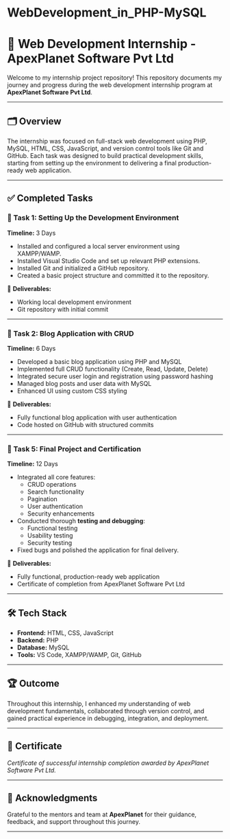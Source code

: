 # WebDevelopment_in_PHP-MySQL
# 💼 Web Development Internship - ApexPlanet Software Pvt Ltd

Welcome to my internship project repository! This repository documents my journey and progress during the web development internship program at **ApexPlanet Software Pvt Ltd**.

---

## 🗂️ Overview

The internship was focused on full-stack web development using PHP, MySQL, HTML, CSS, JavaScript, and version control tools like Git and GitHub. Each task was designed to build practical development skills, starting from setting up the environment to delivering a final production-ready web application.

---

## ✅ Completed Tasks

### 🧩 Task 1: Setting Up the Development Environment  
**Timeline:** 3 Days

- Installed and configured a local server environment using XAMPP/WAMP.  
- Installed Visual Studio Code and set up relevant PHP extensions.  
- Installed Git and initialized a GitHub repository.  
- Created a basic project structure and committed it to the repository.

📂 **Deliverables:**
- Working local development environment  
- Git repository with initial commit

---

### 🧩 Task 2: Blog Application with CRUD  
**Timeline:** 6 Days

- Developed a basic blog application using PHP and MySQL  
- Implemented full CRUD functionality (Create, Read, Update, Delete)  
- Integrated secure user login and registration using password hashing  
- Managed blog posts and user data with MySQL  
- Enhanced UI using custom CSS styling  

📂 **Deliverables:**
- Fully functional blog application with user authentication  
- Code hosted on GitHub with structured commits  

---

### 🧩 Task 5: Final Project and Certification  
**Timeline:** 12 Days

- Integrated all core features:  
  - CRUD operations  
  - Search functionality  
  - Pagination  
  - User authentication  
  - Security enhancements  
- Conducted thorough **testing and debugging**:  
  - Functional testing  
  - Usability testing  
  - Security testing  
- Fixed bugs and polished the application for final delivery.

📂 **Deliverables:**
- Fully functional, production-ready web application  
- Certificate of completion from ApexPlanet Software Pvt Ltd

---

## 🛠️ Tech Stack

- **Frontend:** HTML, CSS, JavaScript  
- **Backend:** PHP  
- **Database:** MySQL  
- **Tools:** VS Code, XAMPP/WAMP, Git, GitHub

---

## 🏆 Outcome

Throughout this internship, I enhanced my understanding of web development fundamentals, collaborated through version control, and gained practical experience in debugging, integration, and deployment.

---

## 📜 Certificate

*Certificate of successful internship completion awarded by ApexPlanet Software Pvt Ltd.*

---

## 🙌 Acknowledgments

Grateful to the mentors and team at **ApexPlanet** for their guidance, feedback, and support throughout this journey.

---
